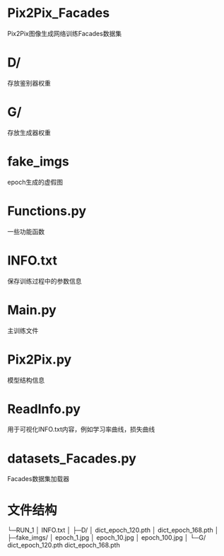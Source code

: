 # Pix2Pix_Facades
Pix2Pix图像生成网络训练Facades数据集

# D/
存放鉴别器权重

# G/
存放生成器权重

# fake_imgs
epoch生成的虚假图

# Functions.py
一些功能函数

# INFO.txt
保存训练过程中的参数信息

# Main.py
主训练文件

# Pix2Pix.py
模型结构信息

# ReadInfo.py
用于可视化INFO.txt内容，例如学习率曲线，损失曲线

# datasets_Facades.py
Facades数据集加载器

# 文件结构
└─RUN_1
    │  INFO.txt
    │
    ├─D/
    │      dict_epoch_120.pth
    │      dict_epoch_168.pth
    │
    ├─fake_imgs/
    │      epoch_1.jpg
    │      epoch_10.jpg
    │      epoch_100.jpg
    │
    └─G/
            dict_epoch_120.pth
            dict_epoch_168.pth





